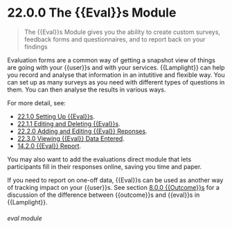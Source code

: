 # 22.0.0 The {{Eval}}s Module

> The {{Eval}}s Module gives you the ability to create custom surveys, feedback forms and questionnaires, and to report back on your findings



Evaluation forms are a common way of getting a snapshot view of things are going with your {{user}}s and with your services. {{Lamplight}} can help you record and analyse that information in an intutitive and flexible way. You can set up as many surveys as you need with different types of questions in them. You can then analyse the results in various ways. 

For more detail, see:
- [22.1.0 Setting Up {{Eval}}s](/help/index/p/22.1.0).
- [22.1.1 Editing and Deleting {{Eval}}s](/help/index/p/22.1.1).
- [22.2.0 Adding and Editing {{Eval}} Reponses](/help/index/p/22.2.0).
- [22.3.0 Viewing {{Eval}} Data Entered](/help/index/p/22.3.0).
- [14.2.0 {{Eval}} Report](/help/index/p/14.2.0).

You may also want to add the evaluations direct module that lets participants fill in their responses online, saving you time and paper.

If you need to report on one-off data, {{Eval}}s can be used as another way of tracking impact on your {{user}}s. See section [8.0.0  {{Outcome}}s](/help/index/p/8.0.0) for a discussion of the difference between {{outcome}}s and {{eval}}s in {{Lamplight}}. 


###### eval module

